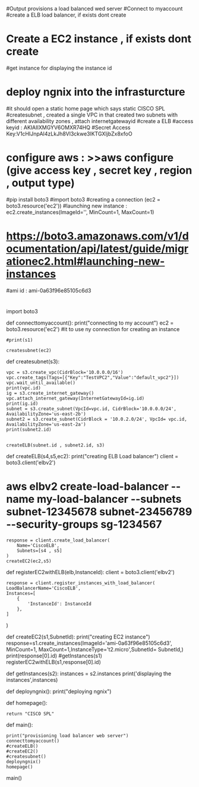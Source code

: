 
#Output provisions a load balanced wed server
#Connect to myaccount
#create a ELB load balancer, if exists dont create 
# Create a EC2 instance , if exists dont create
#get instance for displaying the instance id
# deploy ngnix into the infrasturcture 
#it should open a static home page which says static CISCO SPL
#createsubnet , created a single VPC in that created two subnets with different availability zones , attach internetgatewayid
#create a ELB 
#access keyid : AKIAIIXMGYV6OMXR74HQ
#Secret Access Key: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
# configure aws : >>aws configure (give access key , secret key , region , output type)
#pip install boto3
#import boto3
#creating a connection (ec2 = boto3.resource('ec2'))
#launching new instance : ec2.create_instances(ImageId='<ami-image-id>', MinCount=1, MaxCount=1)
# https://boto3.amazonaws.com/v1/documentation/api/latest/guide/migrationec2.html#launching-new-instances
#ami id : ami-0a63f96e85105c6d3
#


import boto3

def connecttomyaccount():
    print("connecting to my account")
    ec2 = boto3.resource('ec2')
    #it to use ny connection for creating an instance

    #print(s1)
    
    createsubnet(ec2)
    

def createsubnet(s3):


    vpc = s3.create_vpc(CidrBlock='10.0.0.0/16')
    vpc.create_tags(Tags=[{"Key":"TestVPC2","Value":"default_vpc2"}])
    vpc.wait_until_available()
    print(vpc.id)
    ig = s3.create_internet_gateway()
    vpc.attach_internet_gateway(InternetGatewayId=ig.id)
    print(ig.id)
    subnet = s3.create_subnet(VpcId=vpc.id, CidrBlock='10.0.0.0/24', AvailabilityZone='us-east-2b')
    subnet2 = s3.create_subnet(CidrBlock = '10.0.2.0/24', VpcId= vpc.id, AvailabilityZone='us-east-2a')
    print(subnet2.id)  
    

    createELB(subnet.id , subnet2.id, s3)

def createELB(s4,s5,ec2):
    print("creating ELB Load balancer")
    client = boto3.client('elbv2')
   # aws elbv2 create-load-balancer --name my-load-balancer --subnets subnet-12345678 subnet-23456789 --security-groups sg-1234567

    response = client.create_load_balancer(
        Name='CiscoELB',
        Subnets=[s4 , s5]
    )  
    createEC2(ec2,s5) 
    
def registerEC2withELB(elb,InstanceId):
    client = boto3.client('elbv2')

    response = client.register_instances_with_load_balancer(
    LoadBalancerName='CiscoELB',
    Instances=[
        {
            'InstanceId': InstanceId
        },
    ]
)    
      
def createEC2(s1,SubnetId):
    print("creating EC2 instance")
    response=s1.create_instances(ImageId='ami-0a63f96e85105c6d3', MinCount=1, MaxCount=1,InstanceType='t2.micro',SubnetId= SubnetId,)
    print(response[0].id)
    #getInstances(s1)
    registerEC2withELB(s1,response[0].id)

    
    

def getInstances(s2):
    instances = s2.instances
    print('displaying the instances',instances)
    

def deployngnix():
    print("deploying ngnix")

def homepage():

    return "CISCO SPL"

def main():

    print("provisioning load balancer web server")
    connecttomyaccount()
    #createELB()
    #createEC2()
    #createsubnet()
    deployngnix()
    homepage()

main()

